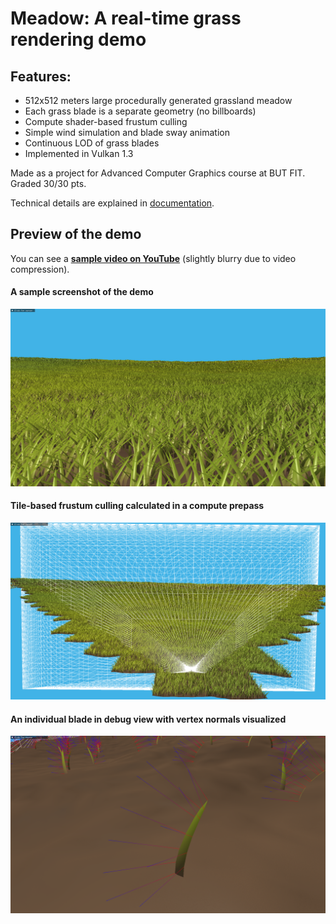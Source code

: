 # Meadow: A real-time grass rendering demo

## Features:

- 512x512 meters large procedurally generated grassland meadow
- Each grass blade is a separate geometry (no billboards)
- Compute shader-based frustum culling
- Simple wind simulation and blade sway animation
- Continuous LOD of grass blades
- Implemented in Vulkan 1.3

Made as a project for Advanced Computer Graphics course at BUT FIT. Graded 30/30 pts.

Technical details are explained in [documentation](https://github.com/ZADNE/Meadow/blob/master/doc.pdf).

## Preview of the demo

You can see a [**sample video on YouTube**](https://youtu.be/10An7OE2fW8) (slightly blurry due to video compression).

#### A sample screenshot of the demo

![screenshot](readme_img/screenshot.png)

#### Tile-based frustum culling calculated in a compute prepass

![frustum culling](readme_img/frustum_culling.png)

#### An individual blade in debug view with vertex normals visualized

![blade](readme_img/blade.png)
